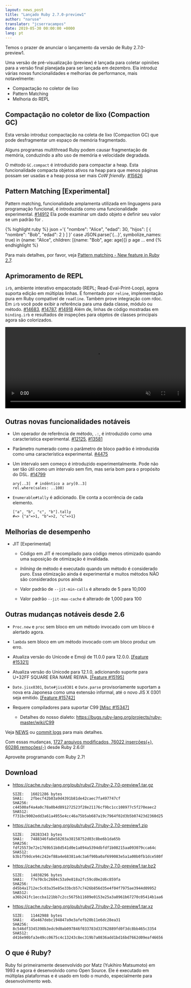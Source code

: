 ```yaml
---
layout: news_post
title: "Lançado Ruby 2.7.0-preview1"
author: "naruse"
translator: "jcserracampos"
date: 2019-05-30 00:00:00 +0000
lang: pt
---
```


Temos o prazer de anunciar o lançamento da versão de Ruby 2.7.0-preview1.

Uma versão de pré-visualização (preview) é lançada para coletar opiniões para a versão final planejada para ser lançada em dezembro.
Ela introduz várias novas funcionalidades e melhorias de performance, mais notavelmente:

* Compactação no coletor de lixo
* Pattern Matching
* Melhoria do REPL

## Compactação no coletor de lixo (Compaction GC)

Esta versão introduz compactação na coleta de lixo (Compaction GC) que pode desfragmentar um espaço de memória fragmentado.

Alguns programas multithread Ruby podem causar fragmentação de memória, conduzindo a alto uso de memória e velocidade degradada.

O método `GC.compact` é introduzido para compactar a heap. Esta funcionalidade compacta objetos ativos na heap para que menos
páginas possam ser usadas e a heap possa ser mais _CoW friendly_. [#15626](https://bugs.ruby-lang.org/issues/15626)

## Pattern Matching [Experimental]

Pattern matching, funcionalidade amplamenta utilizada em linguagens para programação funcional, é introduzida como uma funcionalidade experimental. [#14912](https://bugs.ruby-lang.org/issues/14912)
Ela pode examinar um dado objeto e definir seu valor se um padrão for .

{% highlight ruby %}
json ='{
 	"nombre": "Alice",
 	"edad": 30,
 	"hijos": [
 		{
 			"nombre": "Bob",
 			"edad": 2
 		}
 	]
}'
case JSON.parse('{...}', symbolize_names: true)
in {name: "Alice", children: [{name: "Bob", age: age}]}
  p age
  ...
end
{% endhighlight %}

Para mais detalhes, por favor, veja [Pattern matching - New feature in Ruby 2.7](https://speakerdeck.com/k_tsj/pattern-matching-new-feature-in-ruby-2-dot-7).

## Aprimoramento de REPL

`irb`, ambiente interativo empacotado (REPL; Read-Eval-Print-Loop), agora suporta edição em múltiplas linhas. É fomentado por `reline`, implementação pura em Ruby compatível de `readline`.
Também prove integração com rdoc. Em `irb` você pode exibir a referência para uma dada classe, módulo ou método.  [#14683](https://bugs.ruby-lang.org/issues/14683), [#14787](https://bugs.ruby-lang.org/issues/14787), [#14918](https://bugs.ruby-lang.org/issues/14918)
Além de, linhas de código mostradas em `binding.irb` e resultados de inspeções para objetos de classes principais agora são colorizados.

<video autoplay="autoplay" controls="controls" muted="muted" width="576" height="259">
  <source src="https://cache.ruby-lang.org/pub/media/irb_improved_with_key_take2.mp4" type="video/mp4">
</video>

## Outras novas funcionalidades notáveis

* Um operador de referência de método, <code>.:</code>, é introduzido como uma característica experimental.  [#12125](https://bugs.ruby-lang.org/issues/12125), [#13581](https://bugs.ruby-lang.org/issues/13581)

* Parâmetro numerado como o parâmetro de bloco padrão é introduzida como uma característica experimental.  [#4475](https://bugs.ruby-lang.org/issues/4475)

* Um intervalo sem começo é introduzido experimentalmente. Pode não ser tão útil
  como um intervalo sem fim, mas seria bom para o propósito do DSL. [#14799](https://bugs.ruby-lang.org/issues/14799)

      ary[..3]  # indêntico a ary[0..3]
      rel.where(sales: ..100)

* `Enumerable#tally` é adicionado. Ele conta a ocorrência de cada elemento.

      ["a", "b", "c", "b"].tally
      #=> {"a"=>1, "b"=>2, "c"=>1}

## Melhorias de desempenho

* JIT [Experimental]

  * Código em JIT é recompilado para código menos otimizado quando uma suposição de otimização é invalidada.

  * _Inlining_ de método é executado quando um método é considerado puro. Essa otimização ainda é experimental e muitos métodos NÃO são considerados puros ainda

  * Valor padrão de `--jit-min-calls` é alterado de 5 para 10,000

  * Valor padrão `--jit-max-cache` é alterado de 1,000 para 100

## Outras mudanças notáveis desde 2.6

* `Proc.new` e `proc` sem bloco em um método invocado com um bloco é alertado agora.

* `lambda` sem bloco em um método invocado com um bloco produz um erro.

* Atualiza versão do Unicode e Emoji de 11.0.0 para 12.0.0.  [[Feature #15321]](https://bugs.ruby-lang.org/issues/15321)

* Atualiza versão do Unicode para 12.1.0, adicionando suporte para U+32FF SQUARE ERA NAME REIWA.  [[Feature #15195]](https://bugs.ruby-lang.org/issues/15195)

* `Date.jisx0301`, `Date#jisx0301` e `Date.parse` provisoriamente suportam a nova era Japonesa como uma extensão informal, até o novo JIS X 0301 seja emitido.  [[Feature #15742]](https://bugs.ruby-lang.org/issues/15742)

* Requere compiladores para suportar C99 [[Misc #15347]](https://bugs.ruby-lang.org/issues/15347)
  * Detalhes do nosso dialeto: <https://bugs.ruby-lang.org/projects/ruby-master/wiki/C99>

Veja [NEWS](https://github.com/ruby/ruby/blob/v2_7_0_preview1/NEWS) ou [commit logs](https://github.com/ruby/ruby/compare/v2_6_0...v2_7_0_preview1) para mais detalhes.

Com essas mudanças, [1727 arquivos modificados, 76022 inserções(+), 60286 remoções(-)](https://github.com/ruby/ruby/compare/v2_6_0...v2_7_0_preview1) desde Ruby 2.6.0!

Aproveite programando com Ruby 2.7!

## Download

* <https://cache.ruby-lang.org/pub/ruby/2.7/ruby-2.7.0-preview1.tar.gz>

      SIZE:   16021286 bytes
      SHA1:   2fbecf42b03a9d4391b81de42caec7fa497747cf
      SHA256: c44500af4a4a0c78a0b4d891272523f28e21176cf9bc1cc108977c5f270eaec2
      SHA512: f731bc9002edd3a61a4955e4cc46a75b5ab687a19c7964f02d3b5b07423d2360d25d7be5df340e884ca9945e3954e68e5eb11b209b65b3a687c71a1abc24b91f

* <https://cache.ruby-lang.org/pub/ruby/2.7/ruby-2.7.0-preview1.zip>

      SIZE:   20283343 bytes
      SHA1:   7488346fa8e58203a38158752d03c8be6b1da65b
      SHA256: fdf25573e72e1769b51b8d541d0e1a894a5394dbfdf1b08215aa093079cca64c
      SHA512: b3b1f59dce94c242ef88a4e68381a4c3a6f90ba0af699083e5a1a00b0fb1dce580f057dad25571fe789ac9aa95aa6e9c071ebb330328dc822217ac9ea9fbeb3f

* <https://cache.ruby-lang.org/pub/ruby/2.7/ruby-2.7.0-preview1.tar.bz2>

      SIZE:   14038296 bytes
      SHA1:   f7e70cbc2604c53a9e818a2fc59cd0e2d6c859fa
      SHA256: d45b4a1712ec5c03a35e85e33bcb57c7426b856d35e4f04f7975ae3944d09952
      SHA512: a36b241fc1eccba121bb7c2cc5675b11609e0153e25a3a8961b67270c05414b1aa669ce5d4a5ebe4c6b2328ea2b8f8635fbba046b70de103320b3fdcb3d51248

* <https://cache.ruby-lang.org/pub/ruby/2.7/ruby-2.7.0-preview1.tar.xz>

      SIZE:   11442988 bytes
      SHA1:   45e467debc194847a9e3afefb20b11e6dc28ea31
      SHA256: 8c546df3345398b3edc9d0ab097846f033783d33762889fd0f3dc8bb465c3354
      SHA512: d416e90bfa3e49cc0675c4c13243c8ec319b7a0836add1bd16bd7662d09eaf46656d26e772ef3b097e10779896e643edd8a6e4f885147e3235257736adfdf3b5

## O que é Ruby?

Ruby foi primeiramente desenvolvido por Matz (Yukihiro Matsumoto) em 1993 e agora é desenvolvido como Open Source. Ele é executado em múltiplas plataformas e é usado em todo o mundo, especialmente para desenvolvimento web.
